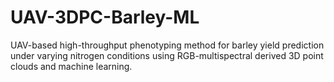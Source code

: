 # UAV-3DPC-Barley-ML
UAV-based high-throughput phenotyping method for barley yield prediction under varying nitrogen conditions using RGB-multispectral derived 3D point clouds and machine learning.
